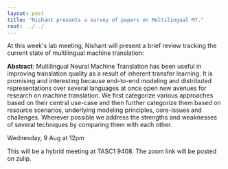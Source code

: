```yaml
---
layout: post
title: "Nishant presents a survey of papers on Multilingual MT."
root: ../../
---
```


At this week's lab meeting, Nishant will present a brief review tracking the current state of multilingual machine translation: 

**Abstract**:  Multilingual Neural Machine Translation has been useful in improving translation quality as a result of inherent transfer learning. It is promising and interesting because end-to-end modeling and distributed representations over several languages at once open new avenues for research on machine translation. We first categorize various approaches based on their central use-case and then further categorize them based on resource scenarios, underlying modeling principles, core-issues and challenges. Wherever possible we address the strengths and weaknesses of several techniques by comparing them with each other.

Wednesday, 9 Aug at 12pm

This will be a hybrid meeting at TASC1 9408. The zoom link will be posted on zulip.
